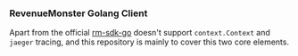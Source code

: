 ### RevenueMonster Golang Client

Apart from the official [rm-sdk-go](https://github.com/RevenueMonster/rm-sdk-go) doesn't support `context.Context` and `jaeger` tracing, and this repository is mainly to cover this two core elements.